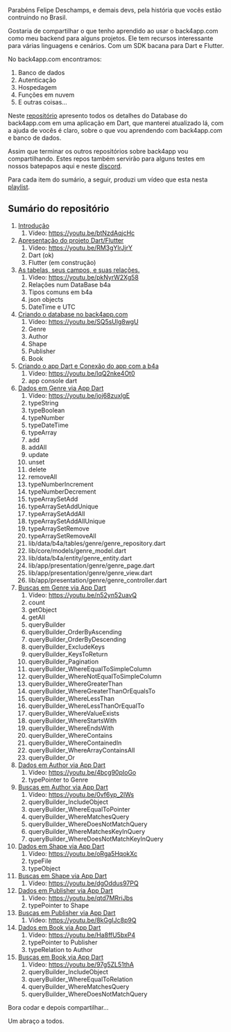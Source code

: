
Parabéns Felipe Deschamps, e demais devs, pela história que vocês estão contruindo no Brasil.

Gostaria de compartilhar o que tenho aprendido ao usar o back4app.com como meu backend para alguns projetos. Ele tem recursos interessante para várias linguagens e cenários. Com um SDK bacana para Dart e Flutter.

No back4app.com encontramos:
1. Banco de dados
2. Autenticação
3. Hospedagem
4. Funções em nuvem
5. E outras coisas...

Neste [repositório](https://github.com/catalunha/learning_about_b4a_dart) apresento todos os detalhes do Database do back4app.com em uma aplicação em Dart, que manterei atualizado lá, com a ajuda de vocês é claro, sobre o que vou aprendendo com back4app.com e banco de dados. 

Assim que terminar os outros repositórios sobre back4app vou compartilhando. Estes repos também servirão para alguns testes em nossos batepapos aqui e neste [discord]( https://discord.com/channels/766282533292998691/766282694967296030).

Para cada item do sumário, a seguir, produzi um vídeo que esta nesta [playlist](https://www.youtube.com/playlist?list=PL-rdGqWQhUzjox1WRqMOLiPE9njvgZbuZ).

## Sumário do repositório
1. [Introdução](https://github.com/catalunha/learning_about_b4a_dart#introducao)
   1. Vídeo: https://youtu.be/btNzdAqjcHc
2. [Apresentação do projeto Dart/Flutter](https://github.com/catalunha/learning_about_b4a_dart#apresentacao)
   1. Vídeo: https://youtu.be/RM3gYIrJjrY
   2. Dart (ok)
   3. Flutter (em construção)
3. [As tabelas, seus campos, e suas relações.](https://github.com/catalunha/learning_about_b4a_dart#tabelas)
   1. Vídeo: https://youtu.be/pkNyrW2Xg58
   2. Relações num DataBase b4a
   3. Tipos comuns em b4a
   4. json objects
   5. DateTime e UTC
4. [Criando o database no back4app.com](https://github.com/catalunha/learning_about_b4a_dart#database)
   1. Vídeo: https://youtu.be/SQ5sUlg8wgU
   2. Genre
   3. Author
   4. Shape
   5. Publisher
   6. Book
5.  [Criando o app Dart e Conexão do app com a b4a](https://github.com/catalunha/learning_about_b4a_dart#app)
    1. Vídeo: https://youtu.be/IqQ2nke4Ot0
    2.  app console dart
6.  [Dados em Genre via App Dart](https://github.com/catalunha/learning_about_b4a_dart#genre_dados)
    1. Vídeo: https://youtu.be/joj68zuxlgE
    2. typeString
    3. typeBoolean
    4.  typeNumber
    5.  typeDateTime
    6.  typeArray
    7.  add
    8.  addAll
    9.  update
    10. unset
    11. delete
    12. removeAll
    13. typeNumberIncrement
    14. typeNumberDecrement
    15. typeArraySetAdd
    16. typeArraySetAddUnique
    17. typeArraySetAddAll
    18. typeArraySetAddAllUnique
    19. typeArraySetRemove
    20. typeArraySetRemoveAll
    21. lib/data/b4a/tables/genre/genre_repository.dart
    22. lib/core/models/genre_model.dart
    23. lib/data/b4a/entity/genre_entity.dart
    24. lib/app/presentation/genre/genre_page.dart
    25. lib/app/presentation/genre/genre_view.dart
    26. lib/app/presentation/genre/genre_controller.dart
7.  [Buscas em Genre via App Dart](https://github.com/catalunha/learning_about_b4a_dart#genre_buscas)
    1. Vídeo: https://youtu.be/n52yn52uavQ
    2. count
    3. getObject
    4. getAll
    5. queryBuilder
    6. queryBuilder_OrderByAscending
    7. queryBuilder_OrderByDescending
    8. queryBuilder_ExcludeKeys
    9. queryBuilder_KeysToReturn
    10. queryBuilder_Pagination
    11. queryBuilder_WhereEqualToSimpleColumn
    12. queryBuilder_WhereNotEqualToSimpleColumn
    13. queryBuilder_WhereGreaterThan
    14. queryBuilder_WhereGreaterThanOrEqualsTo
    15. queryBuilder_WhereLessThan
    16. queryBuilder_WhereLessThanOrEqualTo
    17. queryBuilder_WhereValueExists
    18. queryBuilder_WhereStartsWith
    19. queryBuilder_WhereEndsWith
    20. queryBuilder_WhereContains
    21. queryBuilder_WhereContainedIn
    22. queryBuilder_WhereArrayContainsAll
    23. queryBuilder_Or
8.  [Dados em Author via App Dart](https://github.com/catalunha/learning_about_b4a_dart#author_dados)
    1. Vídeo: https://youtu.be/4bcg90pIoGo
    2. typePointer to Genre
9.  [Buscas em Author via App Dart](https://github.com/catalunha/learning_about_b4a_dart#author_buscas)
    1. Vídeo: https://youtu.be/0vf6yp_2lWs
    2. queryBuilder_IncludeObject
    3. queryBuilder_WhereEqualToPointer
    4. queryBuilder_WhereMatchesQuery
    5. queryBuilder_WhereDoesNotMatchQuery
    6. queryBuilder_WhereMatchesKeyInQuery
    7. queryBuilder_WhereDoesNotMatchKeyInQuery
10. [Dados em Shape via App Dart](https://github.com/catalunha/learning_about_b4a_dart#shape_dados)
    1. Vídeo: https://youtu.be/oRga5HqokXc
    2. typeFile
    3. typeObject
11. [Buscas em Shape via App Dart](https://github.com/catalunha/learning_about_b4a_dart#shape_buscas)
    1. Vídeo: https://youtu.be/dgOddus97PQ
12. [Dados em Publisher via App Dart](https://github.com/catalunha/learning_about_b4a_dart#publisher_dados)
    1. Vídeo: https://youtu.be/qtd7MRriJbs
    2. typePointer to Shape
13. [Buscas em Publisher via App Dart](https://github.com/catalunha/learning_about_b4a_dart#publisher_buscas)
    1. Vídeo: https://youtu.be/8kGgIJc8p9Q
14. [Dados em Book via App Dart](https://github.com/catalunha/learning_about_b4a_dart#book_dados)
    1. Vídeo: https://youtu.be/Ha8ffU5bxP4
    2. typePointer to Publisher
    3. typeRelation to Author
15. [Buscas em Book via App Dart](https://github.com/catalunha/learning_about_b4a_dart#book_buscas)
    1. Vídeo: https://youtu.be/97g5ZL51thA
    2. queryBuilder_IncludeObject
    3. queryBuilder_WhereEqualToRelation
    4. queryBuilder_WhereMatchesQuery
    5. queryBuilder_WhereDoesNotMatchQuery

Bora codar e depois compartilhar...

Um abraço a todos.

